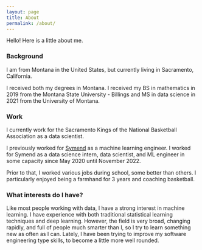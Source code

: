 ```yaml
---
layout: page
title: About
permalink: /about/
---
```


Hello! Here is a little about me.

### **Background**

I am from Montana in the United States, but currently living in Sacramento, California.

I received both my degrees in Montana. I received my BS in mathematics in 2019 from the Montana State University - Billings and MS in data science in 2021 from the University of Montana. 

### **Work**

I currently work for the Sacramento Kings of the National Basketball Association as a data scientist.

I previously worked for [Symend](https://symend.com/) as a machine learning engineer. I  worked for Symend as a data science intern, data scientist, and ML engineer in some capacity since May 2020 until November 2022.

Prior to that, I worked various jobs during school, some better than others. I particularly enjoyed being a farmhand for 3 years and coaching basketball. 

### **What interests do I have?**

Like most people working with data, I have a strong interest in machine learning. I have experience with both traditional statistical learning techniques and deep learning. However, the field is very broad, changing rapidly, and full of people much smarter than I, so I try to learn something new as often as I can. Lately, I have been trying to improve my software engineering type skills, to become a little more well rounded.

